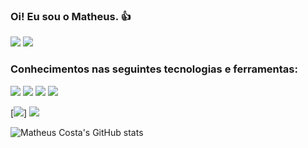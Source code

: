 ### Oi! Eu sou o Matheus. :+1:

[![](https://img.shields.io/badge/-Matheus_André_Bezerra_da_Costa-blue?style=flat-square&logo=Linkedin&logoColor=white&link=https://www.linkedin.com/in/matheus-ab-costa/)](https://www.linkedin.com/in/matheus-ab-costa/)
[![](https://img.shields.io/badge/-matheusandrebcosta@gmail.com-c14438?style=flat-square&logo=Gmail&logoColor=white&link=mailto:matheusandrebcosta@gmail.com)](mailto:matheusandrebcosta@gmail.com)

### Conhecimentos nas seguintes tecnologias e ferramentas:

[![](https://img.shields.io/badge/HTML5-E34F26?style=for-the-badge&logo=html5&logoColor=white)]()
[![](https://img.shields.io/badge/CSS3-1572B6?style=for-the-badge&logo=css3&logoColor=white)]()
[![](https://img.shields.io/badge/Python-14354C?style=for-the-badge&logo=python&logoColor=white)]()
[![](https://img.shields.io/badge/MySQL-00000F?style=for-the-badge&logo=mysql&logoColor=white)]()
<br>

[![](https://img.shields.io/badge/django-%23092E20.svg?style=for-the-badge&logo=django&logoColor=white)]
[![](https://img.shields.io/badge/PyCharm-000000.svg?&style=for-the-badge&logo=PyCharm&logoColor=white)]()


![Matheus Costa's GitHub stats](https://github-readme-stats.vercel.app/api?username=mabcost&show_icons=true&theme=github_dark)





